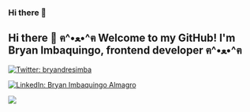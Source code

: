 ### Hi there 👋

<!--
**bimbaquingoch/bimbaquingoch** is a ✨ _special_ ✨ repository because its `README.md` (this file) appears on your GitHub profile.

Here are some ideas to get you started:

- 🔭 I’m currently working on ...
- 🌱 I’m currently learning ...
- 👯 I’m looking to collaborate on ...
- 🤔 I’m looking for help with ...
- 💬 Ask me about ...
- 📫 How to reach me: ...
- 😄 Pronouns: ...
- ⚡ Fun fact: ...
-->

## Hi there 👋 ฅ^•ﻌ•^ฅ Welcome to my GitHub! I'm Bryan Imbaquingo, frontend developer ฅ^•ﻌ•^ฅ

<p>
  <a href="https://twitter.com/bryandresimba" target="_blank">
    <img alt="Twitter: bryandresimba" src="https://img.shields.io/twitter/follow/bryandresimba.svg?style=social" />
  </a>
</p>
<p>
  <a href="https://www.linkedin.com/in/bryan-imbaquingo-almagro-636a90168/" target="_blank">
    <img alt="LinkedIn: Bryan Imbaquingo Almagro" src="https://img.shields.io/badge/-bimbaquingo-blue?style=flat-square&logo=Linkedin&logoColor=white&link=https://https://www.linkedin.com/in/bryan-imbaquingo-almagro-636a90168/" />
  </a>
</p>

![](https://visitor-badge.glitch.me/badge?page_id=bimbaquingoch.bimbaquingoch)
